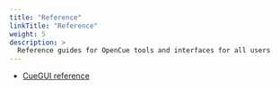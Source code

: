 ```yaml
---
title: "Reference"
linkTitle: "Reference"
weight: 5
description: >
  Reference guides for OpenCue tools and interfaces for all users
---
```


*   [CueGUI reference](/docs/reference/cuegui-reference)
